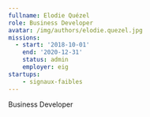 ```yaml
---
fullname: Elodie Quézel
role: Business Developer
avatar: /img/authors/elodie.quezel.jpg
missions:
  - start: '2018-10-01'
    end: '2020-12-31'
    status: admin
    employer: eig
startups:
    - signaux-faibles
---
```


Business Developer
